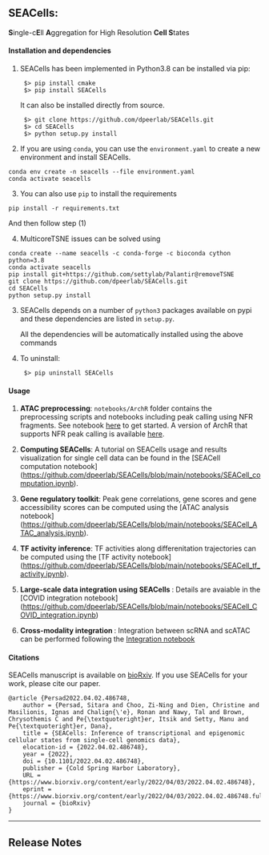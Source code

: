 SEACells: 
------

**S**ingle-c**E**ll **A**ggregation for High Resolution **Cell S**tates 

#### Installation and dependencies
1. SEACells has been implemented in Python3.8 can be installed via pip: 
		
		$> pip install cmake
		$> pip install SEACells
		
	It can also be installed directly from source.
	
		$> git clone https://github.com/dpeerlab/SEACells.git
		$> cd SEACells
		$> python setup.py install
 
2. If you are using `conda`, you can use the `environment.yaml` to create a new environment and install SEACells.
```
conda env create -n seacells --file environment.yaml
conda activate seacells
```

3. You can also use `pip` to install the requirements 
```
pip install -r requirements.txt
```
And then follow step (1)

4. MulticoreTSNE issues can be solved using 
```
conda create --name seacells -c conda-forge -c bioconda cython python=3.8
conda activate seacells
pip install git+https://github.com/settylab/Palantir@removeTSNE
git clone https://github.com/dpeerlab/SEACells.git
cd SEACells 
python setup.py install
```


3. SEACells depends on a number of `python3` packages available on pypi and these dependencies are listed in `setup.py`.

    All the dependencies will be automatically installed using the above commands

4. To uninstall:
		
		$> pip uninstall SEACells

#### Usage


1. <b>ATAC preprocessing</b>:
`notebooks/ArchR` folder contains the preprocessing scripts and notebooks including peak calling using NFR fragments. See notebook [here](https://github.com/dpeerlab/SEACells/blob/main/notebooks/ArchR/ArchR-preprocessing.ipynb) to get started. A version of ArchR that supports NFR peak calling is available [here](https://github.com/dpeerlab/ArchR). 

2. <b>Computing SEACells</b>:
A tutorial on SEACells usage and results visualization for single cell data can be found in the [SEACell computation notebook] (https://github.com/dpeerlab/SEACells/blob/main/notebooks/SEACell_computation.ipynb).

3. <b>Gene regulatory toolkit</b>:
Peak gene correlations, gene scores and gene accessibility scores can be computed using the [ATAC analysis notebook] (https://github.com/dpeerlab/SEACells/blob/main/notebooks/SEACell_ATAC_analysis.ipynb).

4. <b>TF activity inference</b>:
TF activities along differenitation trajectories can be computed using the [TF activity notebook] (https://github.com/dpeerlab/SEACells/blob/main/notebooks/SEACell_tf_activity.ipynb).

5. <b>Large-scale data integration using SEACells </b>:
Details are avaiable in the [COVID integration notebook] (https://github.com/dpeerlab/SEACells/blob/main/notebooks/SEACell_COVID_integration.ipynb)


6. <b>Cross-modality integration </b>:
Integration between scRNA and scATAC can be performed following the [Integration notebook](https://github.com/dpeerlab/SEACells/blob/main/notebooks/SEACell_domain_adapt.ipynb)

#### Citations
SEACells manuscript is available on [bioRxiv](https://www.biorxiv.org/content/10.1101/2022.04.02.486748v1). If you use SEACells for your work, please cite our paper.

```
@article {Persad2022.04.02.486748,
	author = {Persad, Sitara and Choo, Zi-Ning and Dien, Christine and Masilionis, Ignas and Chalign{\'e}, Ronan and Nawy, Tal and Brown, Chrysothemis C and Pe{\textquoteright}er, Itsik and Setty, Manu and Pe{\textquoteright}er, Dana},
	title = {SEACells: Inference of transcriptional and epigenomic cellular states from single-cell genomics data},
	elocation-id = {2022.04.02.486748},
	year = {2022},
	doi = {10.1101/2022.04.02.486748},
	publisher = {Cold Spring Harbor Laboratory},
	URL = {https://www.biorxiv.org/content/early/2022/04/03/2022.04.02.486748},
	eprint = {https://www.biorxiv.org/content/early/2022/04/03/2022.04.02.486748.full.pdf},
	journal = {bioRxiv}
}

```

____

Release Notes
-------------


